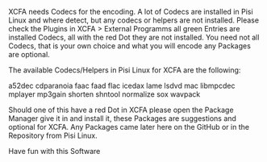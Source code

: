 XCFA needs Codecs for the encoding.
A lot of Codecs are installed in Pisi Linux and where detect, but any codecs or helpers are not installed.
Please check the Plugins in XCFA > External Programms all green Entries are installed Codecs, all with the red Dot they are not installed.
You need not all Codecs, that is your own choice and what you will encode any Packages are optional.

The available Codecs/Helpers in Pisi Linux for XCFA are the following:

a52dec
cdparanoia
faac
faad
flac
icedax
lame
lsdvd
mac
libmpcdec
mplayer
mp3gain
shorten
shntool
normalize
sox
wavpack

Should one of this have a red Dot in XCFA please open the Package Manager give it in and install it, these Packages are suggestions and optional for XCFA.
Any Packages came later here on the GitHub or in the Repository from Pisi Linux.

Have fun with this Software
